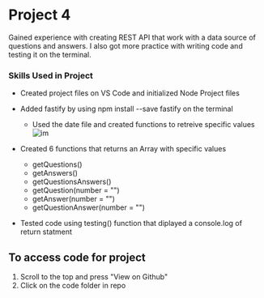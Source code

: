 # Project 4

Gained experience with creating REST API that work with a data source of questions and answers. 
I also got more practice with writing code and testing it on the terminal. 

### Skills Used in Project
- Created project files on VS Code and initialized Node Project files
- Added fastify by using npm install --save fastify on the terminal

    - Used the date file and created functions to retreive specific values
 ![im](images/QAdata)

- Created 6 functions that returns an Array with specific values
    - getQuestions()
    - getAnswers()
    - getQuestionsAnswers()
    - getQuestion(number = "")
    - getAnswer(number = "")
    - getQuestionAnswer(number = "")
- Tested code using testing() function that diplayed a console.log of return statment


## To access code for project 
1. Scroll to the top and press "View on Github"
2. Click on the code folder in repo
